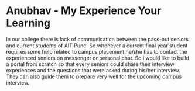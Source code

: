# Anubhav - My Experience Your Learning

 In our college there is lack of communication between the pass-out seniors and  current students of AIT Pune. So whenever a current final year student requires some help related to campus placement he/she has to contact the experienced seniors on messenger or personal chat. So i would like to build a portal from scratch so that every seniors could share their interview experiences and the questions that were asked during his/her  interview. They can also guide them to prepare very well for the upcoming campus interview.
